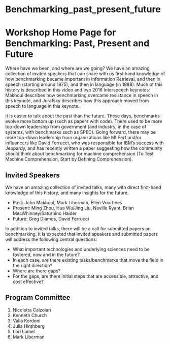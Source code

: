 # Benchmarking_past_present_future
<h1>Workshop Home Page for Benchmarking: Past, Present and Future</h1>

Where have we been, and where are we going?  We have an amazing collection of invited speakers that can share with us first hand knowledge of how benchmarking became important in Information Retrieval, and then in speech (starting around 1975), and then in language (in 1988).  Much of this history is described in this video and two 2016 Interspeech keynotes: Makhoul describes how benchmarking overcame resistance in speech in this keynote, and Jurafsky describes how this approach moved from speech to language in this keynote.

It is easier to talk about the past than the future.  These days, benchmarks evolve more bottom up (such as papers with code).  There used to be more top-down leadership from government (and industry, in the case of systems, with benchmarks such as SPEC).  Going forward, there may be more top-down leadership from organizations like MLPerf and/or influencers like David Ferrucci, who was responsible for IBM’s success with Jeopardy, and has recently written a paper suggesting how the community should think about benchmarking for machine comprehension (To Test Machine Comprehension, Start by Defining Comprehension).

<h2>Invited Speakers</h2> 

We have an amazing collection of invited talks, many with direct first-hand knowledge of this history, and many insights for the future.

<ul>
  <li>Past: John Makhoul, Mark Liberman, Ellen Voorhees</li>
<li>Present: Ming Zhou, Hua Wu/Jing Liu, Neville Ryant, Brian MacWhinney/Saturnino Haider</li>
<li>Future: Greg Diamos, David Ferrucci</li>
  </ul>

In addition to invited talks, there will be a call for submitted papers on benchmarking.  It is expected that invited speakers and submitted papers will address the following central questions:
<ul>
<li>What important technologies and underlying sciences need to be fostered, now and in the future?</li>

<li>In each case, are there existing tasks/benchmarks that move the field in the right direction?</li>

<li>Where are there gaps?</li>

<li>For the gaps, are there initial steps that are accessible, attractive, and cost effective?</li>

</ul>
<h2>Program Committee</h2>

 
<ol>
<li> Nicoletta Calzolari </li>
<li> Kenneth Church </li>
<li> Valia Kordoni </li>
<li> Julia Hirshberg </li>
<li> Lori Lamel </li>
<li> Mark Liberman</li>
  </ol>

